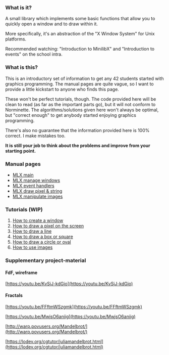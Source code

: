 ### What is it?
A small library which implements some basic functions that allow you to quickly open a window and to draw within it.

More specifically, it's an abstraction of the "X Window System" for Unix platforms.

Recommended watching: "Introduction to MinilibX" and "Introduction to events" on the school intra.

### What is this?
This is an introductory set of information to get any 42 students started with graphics programming. The manual pages are quite vague, so I want to provide a little kickstart to anyone who finds this page.

These won't be perfect tutorials, though. The code provided here will be clean to read (as far as the important parts go), but it will not conform to Norminette. The algorithms/solutions given here won't always be optimal, but "correct enough" to get anybody started enjoying graphics programming.

There's also no guarantee that the information provided here is 100% correct. I make mistakes too.

**It is still your job to think about the problems and improve from your starting point.**

### Manual pages
- [MLX main](mlx.md)
- [MLX manage windows](mlx_new_window.md)
- [MLX event handlers](mlx_loop.md)
- [MLX draw pixel & string](mlx_pixel_put.md)
- [MLX manipulate images](mlx_new_image.md)

### Tutorials (WIP)
1. [How to create a window](mlx-tutorial-create-window.md)
2. [How to draw a pixel on the screen](mlx-tutorial-draw-pixel.md)
3. [How to draw a line](mlx-tutorial-draw-line.md)
4. [How to draw a box or square](mlx-tutorial-draw-box-square.md)
5. [How to draw a circle or oval](mlx-tutorial-draw-circle-oval.md)
6. [How to use images](mlx-tutorial-images.md)

### Supplementary project-material
#### FdF, wireframe
[https://youtu.be/KvSjJ-kdGio](https://youtu.be/KvSjJ-kdGio)

#### Fractals
[https://youtu.be/FFftmWSzgmk](https://youtu.be/FFftmWSzgmk)

[https://youtu.be/MwjsO6aniig](https://youtu.be/MwjsO6aniig)

[http://warp.povusers.org/Mandelbrot/](http://warp.povusers.org/Mandelbrot/)

[https://lodev.org/cgtutor/juliamandelbrot.html](https://lodev.org/cgtutor/juliamandelbrot.html)
